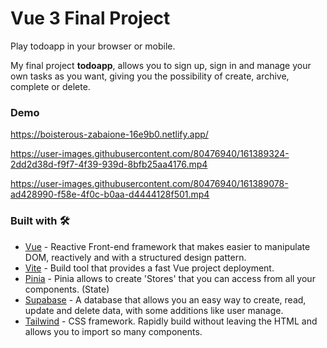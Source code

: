 # Vue 3 Final Project
Play todoapp in your browser or mobile.

My final project **todoapp**, allows you to sign up, sign in and manage your own tasks  as you want, giving you the possibility of create, archive, complete or delete.

### Demo
https://boisterous-zabaione-16e9b0.netlify.app/

https://user-images.githubusercontent.com/80476940/161389324-2dd2d38d-f9f7-4f39-939d-8bfb25aa4176.mp4

https://user-images.githubusercontent.com/80476940/161389078-ad428990-f58e-4f0c-b0aa-d4444128f501.mp4

### Built with 🛠️
 - [Vue](https://vuejs.org/) - Reactive Front-end framework that makes easier to manipulate DOM, reactively and with a structured design pattern.
 - [Vite](https://vitejs.dev/) - Build tool that provides a fast Vue project deployment.
 - [Pinia](https://pinia.vuejs.org/introduction.html) - Pinia allows to create 'Stores' that you can access from all your components. (State)
 - [Supabase](https://supabase.com/) - A database that allows you an easy way to create, read, update and delete data, with some additions like user manage.
 - [Tailwind](https://tailwindcss.com/) - CSS framework. Rapidly build without leaving the HTML and allows you to import so many components.

